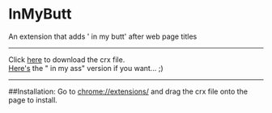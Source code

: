 # InMyButt
An extension that adds ' in my butt' after web page titles

---

Click [here](https://raw.githubusercontent.com/wiiliam/InMyButt/master/InMyButt.crx) to download the crx file.<br>
[Here's](https://raw.githubusercontent.com/wiiliam/InMyButt/master/InMyAss.crx) the " in my ass" version if you want... ;)

---
##Installation:
Go to [chrome://extensions/](chrome://extensions/) and drag the crx file onto the page to install.
